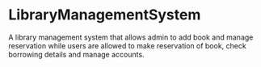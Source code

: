 # LibraryManagementSystem

A library management system that allows admin to add book and manage reservation while users are allowed to make reservation of book, check borrowing details and manage accounts.

